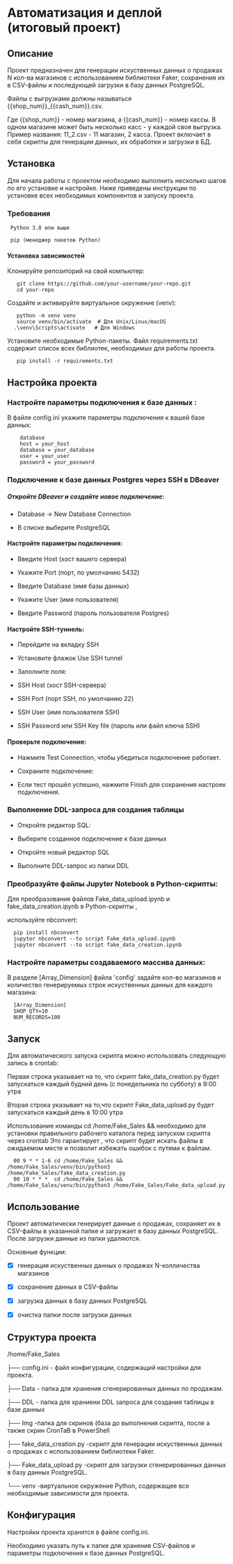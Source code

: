 # Автоматизация и деплой (итоговый проект)

## Описание
Проект предназначен для генерации искуственных  данных о продажах N кол-ва магазинов  с использованием библиотеки Faker, 
сохранения их в CSV-файлы и последующей загрузки в базу данных PostgreSQL.  

Файлы с выгрузками должны называться {{shop_num}}_{{cash_num}}.csv. 

Где {{shop_num}} - номер магазина, а {{cash_num}} - номер кассы. В одном магазине может быть несколько  касс - у каждой своя выгрузка. 
Пример названия: 11_2.csv - 11 магазин, 2 касса.
Проект включает в себя скрипты для генерации данных, их обработки и загрузки в БД.

## Установка


Для начала работы с проектом необходимо выполнить несколько шагов по его установке и настройке. 
Ниже приведены инструкции по установке всех необходимых компонентов и запуску проекта.

### Требования
     
     Python 3.8 или выше
     
     pip (менеджер пакетов Python)

#### Установка зависимостей
   
   Клонируйте репозиторий на свой компьютер:

       git clone https://github.com/your-username/your-repo.git
       cd your-repo

   Создайте и активируйте виртуальное окружение (venv):

       python -m venv venv
       source venv/bin/activate  # Для Unix/Linux/macOS
      .\venv\Scripts\activate   # Для Windows    
       
   Установите необходимые Python-пакеты.
   Файл requirements.txt содержит список всех библиотек, необходимых для работы проекта.

       pip install -r requirements.txt

       
## Настройка проекта

  ### Настройте параметры подключения к базе данных :
  
  В файле config.ini укажите параметры подключения к вашей базе данных:

        database
        host = your_host
        database = your_database
        user = your_user
        password = your_password

### Подключение к базе данных Postgres через SSH в DBeaver

##### Откройте DBeaver и создайте новое подключение:

- Database → New Database Connection
  
- В списке выберите PostgreSQL

#### Настройте параметры подключения:

- Введите Host (хост вашего сервера)
        
- Укажите Port (порт, по умолчанию 5432)
          
- Введите Database (имя базы данных)
          
- Укажите User (имя пользователя)
          
- Введите Password (пароль пользователя Postgres)

#### Настройте SSH-туннель:

- Перейдите на вкладку SSH
        
- Установите флажок Use SSH tunnel
        
- Заполните поля:
        
- SSH Host (хост SSH-сервера)
        
- SSH Port (порт SSH, по умолчанию 22)
        
- SSH User (имя пользователя SSH)
        
- SSH Password или SSH Key file (пароль или файл ключа SSH)

#### Проверьте подключение:

- Нажмите Test Connection, чтобы убедиться  подключение работает.
        
- Сохраните подключение:
        
- Если тест прошёл успешно, нажмите Finish для сохранения настроек подключения.
    
### Выполнение DDL-запроса для создания таблицы
        
- Откройте редактор SQL:
        
- Выберите созданное подключение к базе данных
        
- Откройте новый редактор SQL
        
- Выполните DDL-запрос из папки DDL


### Преобразуйте файлы Jupyter Notebook в Python-скрипты:
  
  Для преобразования файлов Fake_data_upload.ipynb и fake_data_creation.ipynb в Python-скрипты ,
  
  используйте nbconvert:
      
      pip install nbconvert
      jupyter nbconvert --to script Fake_data_upload.ipynb
      jupyter nbconvert --to script fake_data_creation.ipynb

      
 ### Настройте параметры создаваемого массива данных:

 В разделе [Array_Dimension] файла 'config' задайте кол-во магазинов и количество генерируемых строк  искуственных данных для  каждого магазина:

      [Array_Dimension]
      SHOP_QTY=10
      NUM_RECORDS=100

 ## Запуск

 Для автоматического запуска скрипта   можно использовать следующую запись в crontab:
 
 Первая строка  указывает на то, что скрипт fake_data_creation.py будет запускаться каждый будний день (с понедельника по субботу) в 9:00 утра
 
 Вторая строка  указывает на то,что скрипт Fake_data_upload.py будет запускаться каждый день в 10:00 утра
 
 Использование команды cd /home/Fake_Sales && необходимо  для установки правильного рабочего каталога перед запуском скрипта через crontab 
 Это гарантирует , что скрипт будет искать файлы в ожидаемом месте и позволит избежать  ошибок с  путями к файлам.
 

      00 9 * * 1-6 cd /home/Fake_Sales && /home/Fake_Sales/venv/bin/python3 /home/Fake_Sales/fake_data_creation.py
      00 10 * * *  cd /home/Fake_Sales && /home/Fake_Sales/venv/bin/python3 /home/Fake_Sales/Fake_data_upload.py      

## Использование
Проект автоматически генерирует данные о продажах, сохраняет их в CSV-файлы в указанной папке и загружает в базу данных PostgreSQL. После загрузки данные из папки удаляются.

Основные функции:

- [x] генерация искуственных  данных о продажах N-колличества магазинов
- [x] сохранение данных в CSV-файлы
- [x] загрузка данных в базу данных PostgreSQL
- [x] очистка папки после загрузки данных
            
      

## Структура проекта

 /home/Fake_Sales
 
├── config.ini   - файл конфигурации, содержащий настройки для проекта.

├── Data         - папка для хранения  сгенерированных данных по продажам.

├── DDL          - папка для  храниени DDL запроса для  создания  таблицы в базе данных

├── Img          -папка для скринов (база до выполнения скрипта, после а также скрин CronTaB в PowerShell

├── fake_data_creation.py -скрипт для генерации искуственных  данных о продажах с использованием библиотеки Faker.

├── Fake_data_upload.py -скрипт для загрузки сгенерированных данных в базу данных PostgreSQL.

└── venv -виртуальное окружение Python, содержащее все необходимые зависимости для проекта.

 ## Конфигурация

Настройки проекта хранятся в файле config.ini. 

Необходимо указать путь к папке для хранения CSV-файлов и параметры подключения к базе данных PostgreSQL.

    



    
 
    
     
        

